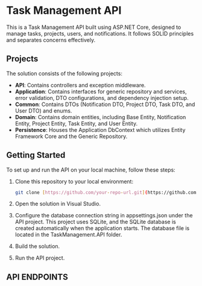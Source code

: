 # Task Management API

This is a Task Management API built using ASP.NET Core, designed to manage tasks, projects, users, and notifications. It follows SOLID principles and separates concerns effectively.

## Projects

The solution consists of the following projects:

- **API**: Contains controllers and exception middleware.
- **Application**: Contains interfaces for generic repository and services, error validation, DTO configurations, and dependency injection setup.
- **Common**: Contains DTOs (Notification DTO, Project DTO, Task DTO, and User DTO) and enums.
- **Domain**: Contains domain entities, including Base Entity, Notification Entity, Project Entity, Task Entity, and User Entity.
- **Persistence**: Houses the Application DbContext which utilizes Entity Framework Core and the Generic Repository.

## Getting Started

To set up and run the API on your local machine, follow these steps:

1. Clone this repository to your local environment:

   ```bash
   git clone [https://github.com/your-repo-url.git](https://github.com/Fadahunsiseyi/TaskManagementApplication.git)https://github.com/Fadahunsiseyi/TaskManagementApplication.git
2. Open the solution in Visual Studio.
3. Configure the database connection string in appsettings.json under the API project. This project uses SQLite, and the SQLite database is created automatically when the application starts. The database file is located in the TaskManagement.API folder.
4. Build the solution.
5. Run the API project.

## API ENDPOINTS
